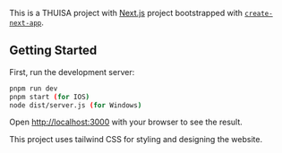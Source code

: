 This is a THUISA project with [Next.js](https://nextjs.org) project bootstrapped with [`create-next-app`](https://nextjs.org/docs/app/api-reference/cli/create-next-app).

## Getting Started

First, run the development server:

```bash
pnpm run dev
pnpm start (for IOS)
node dist/server.js (for Windows)
```

Open [http://localhost:3000](http://localhost:3000) with your browser to see the result.

This project uses tailwind CSS  for styling and designing the website.


